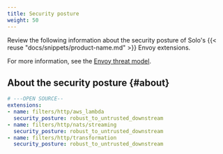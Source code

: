 ```yaml
---
title: Security posture
weight: 50
---
```


Review the following information about the security posture of Solo's {{< reuse "docs/snippets/product-name.md" >}} Envoy extensions.

For more information, see the [Envoy threat model](https://www.envoyproxy.io/docs/envoy/latest/intro/arch_overview/security/threat_model).

## About the security posture {#about}

```yaml
# ---OPEN SOURCE--
extensions:
- name: filters/http/aws_lambda
  security_posture: robust_to_untrusted_downstream
- name: filters/http/nats/streaming
  security_posture: robust_to_untrusted_downstream
- name: filters/http/transformation
  security_posture: robust_to_untrusted_downstream
```